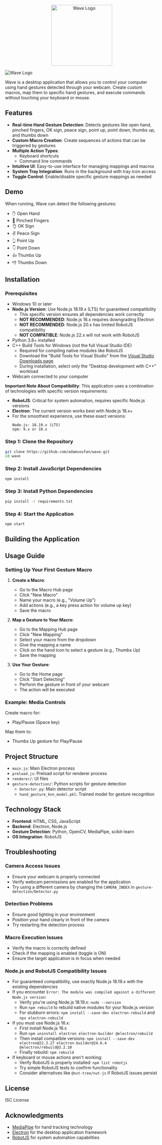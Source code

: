 <p align="center">
  <img src="renderer/assets/images/wave.png" alt="Wave Logo" width="200">
</p>

![Wave Logo](renderer/assets/images/wave.png)

Wave is a desktop application that allows you to control your computer using hand gestures detected through your webcam. Create custom macros, map them to specific hand gestures, and execute commands without touching your keyboard or mouse.

## Features

- **Real-time Hand Gesture Detection**: Detects gestures like open hand, pinched fingers, OK sign, peace sign, point up, point down, thumbs up, and thumbs down
- **Custom Macro Creation**: Create sequences of actions that can be triggered by gestures
- **Multiple Action Types**:
  - Keyboard shortcuts
  - Command line commands
- **Intuitive UI**: Easy-to-use interface for managing mappings and macros
- **System Tray Integration**: Runs in the background with tray icon access
- **Toggle Control**: Enable/disable specific gesture mappings as needed

## Demo

When running, Wave can detect the following gestures:

- ✋ Open Hand
- 🤌 Pinched Fingers
- 👌 OK Sign
- ✌️ Peace Sign
- 👆 Point Up
- 👇 Point Down
- 👍 Thumbs Up
- 👎 Thumbs Down

## Installation

### Prerequisites

- Windows 10 or later
- **Node.js Version**: Use Node.js 18.19.x (LTS) for guaranteed compatibility
  - This specific version ensures all dependencies work correctly
  - **NOT RECOMMENDED**: Node.js 16.x requires downgrading Electron
  - **NOT RECOMMENDED**: Node.js 20.x has limited RobotJS compatibility
  - **NOT COMPATIBLE**: Node.js 22.x will not work with RobotJS
- Python 3.8+ installed
- C++ Build Tools for Windows (not the full Visual Studio IDE)
  - Required for compiling native modules like RobotJS
  - Download the "Build Tools for Visual Studio" from the [Visual Studio Downloads page](https://visualstudio.microsoft.com/visual-cpp-build-tools/)
  - During installation, select only the "Desktop development with C++" workload
- Webcam connected to your computer

**Important Note About Compatibility**: This application uses a combination of technologies with specific version requirements:

- **RobotJS**: Critical for system automation, requires specific Node.js versions
- **Electron**: The current version works best with Node.js 18.x+
- For the smoothest experience, use these exact versions:
  ```
  Node.js: 18.19.x (LTS)
  npm: 9.x or 10.x
  ```

### Step 1: Clone the Repository

```bash
git clone https://github.com/adamsoufan/wave.git
cd wave
```

### Step 2: Install JavaScript Dependencies

```bash
npm install
```

### Step 3: Install Python Dependencies

```bash
pip install -r requirements.txt
```

### Step 4: Start the Application

```bash
npm start
```

## Building the Application

## Usage Guide

### Setting Up Your First Gesture Macro

1. **Create a Macro**:

   - Go to the Macro Hub page
   - Click "New Macro"
   - Name your macro (e.g., "Volume Up")
   - Add actions (e.g., a key press action for volume up key)
   - Save the macro

2. **Map a Gesture to Your Macro**:

   - Go to the Mapping Hub page
   - Click "New Mapping"
   - Select your macro from the dropdown
   - Give the mapping a name
   - Click on the hand icon to select a gesture (e.g., Thumbs Up)
   - Save the mapping

3. **Use Your Gesture**:
   - Go to the Home page
   - Click "Start Detecting"
   - Perform the gesture in front of your webcam
   - The action will be executed

### Example: Media Controls

Create macro for:

- Play/Pause (Space key)

Map them to:

- Thumbs Up gesture for Play/Pause

## Project Structure

- `main.js`: Main Electron process
- `preload.js`: Preload script for renderer process
- `renderer/`: UI files
- `gesture-detection/`: Python scripts for gesture detection
  - `Detector.py`: Main detector script
  - `hand_gesture_knn_model.pkl`: Trained model for gesture recognition

## Technology Stack

- **Frontend**: HTML, CSS, JavaScript
- **Backend**: Electron, Node.js
- **Gesture Detection**: Python, OpenCV, MediaPipe, scikit-learn
- **OS Integration**: RobotJS

## Troubleshooting

### Camera Access Issues

- Ensure your webcam is properly connected
- Verify webcam permissions are enabled for the application
- Try using a different camera by changing the `CAMERA_INDEX` in `gesture-detection/Detector.py`

### Detection Problems

- Ensure good lighting in your environment
- Position your hand clearly in front of the camera
- Try restarting the detection process

### Macro Execution Issues

- Verify the macro is correctly defined
- Check if the mapping is enabled (toggle is ON)
- Ensure the target application is in focus when needed

### Node.js and RobotJS Compatibility Issues

- For guaranteed compatibility, use exactly Node.js 18.19.x with the existing dependencies
- If you encounter `Error: The module was compiled against a different Node.js version`:
  - Verify you're using Node.js 18.19.x: `node --version`
  - Run `npm rebuild` to rebuild native modules for your Node.js version
  - For stubborn errors: `npm install --save-dev electron-rebuild` and `npx electron-rebuild`
- If you must use Node.js 16.x:
  - First install Node.js 16.x
  - Run `npm uninstall electron electron-builder @electron/rebuild`
  - Then install compatible versions: `npm install --save-dev electron@22.3.27 electron-builder@24.6.4 @electron/rebuild@3.2.10`
  - Finally rebuild: `npm rebuild`
- If keyboard or mouse actions aren't working:
  - Verify RobotJS is properly installed: `npm list robotjs`
  - Try simple RobotJS tests to confirm functionality
  - Consider alternatives like `@nut-tree/nut-js` if RobotJS issues persist

## License

ISC License

## Acknowledgments

- [MediaPipe](https://mediapipe.dev/) for hand tracking technology
- [Electron](https://www.electronjs.org/) for the desktop application framework
- [RobotJS](http://robotjs.io/) for system automation capabilities
